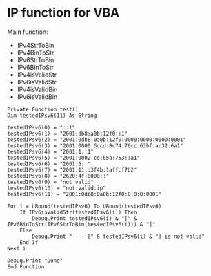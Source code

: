 # IP function for VBA

Main function:
 - IPv4StrToBin
 - IPv4BinToStr
 - IPv6StrToBin
 - IPv6BinToStr
 - IPv4isValidStr
 - IPv6isValidStr
 - IPv4isValidBin
 - IPv6isValidBin


```visualbasic
Private Function test()
Dim testedIPsv6(11) As String

testedIPsv6(0) = "::1"
testedIPsv6(1) = "2001:db8:a0b:12f0::1"
testedIPsv6(2) = "2001:0db8:0a0b:12f0:0000:0000:0000:0001"
testedIPsv6(3) = "2001:0000:6dcd:8c74:76cc:63bf:ac32:6a1"
testedIPsv6(4) = "2001:1::1"
testedIPsv6(5) = "2001:0002:cd:65a:753::a1"
testedIPsv6(6) = "2001:5::"
testedIPsv6(7) = "2001:11::3f4b:1aff:f7b2"
testedIPsv6(8) = "2620:4f:8000::"
testedIPsv6(9) = "not valid"
testedIPsv6(10) = "not:valid:ip"
testedIPsv6(11) = "2001:0db8:0a0b:12f0:0:0:0:0001"

For i = LBound(testedIPsv6) To UBound(testedIPsv6)
    If IPv6isValidStr(testedIPsv6(i)) Then
        Debug.Print testedIPsv6(i) & "[" & IPv6BinToStr(IPv6StrToBin(testedIPsv6(i))) & "]"
    Else
        Debug.Print " - - [" & testedIPsv6(i) & "] is not valid"
    End If
Next i

Debug.Print "Done"
End Function
```